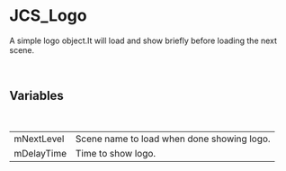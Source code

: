<!--
   - $File: JCS_Logo.html $
   - $Date: 2018-10-01 02:36:16 $
   - $Revision: $
   - $Creator: Jen-Chieh Shen $
   - $Notice: See LICENSE.txt for modification and distribution information
   -                   Copyright © 2018 by Shen, Jen-Chieh $
-->


<div id="content-header">
  <h1>JCS_Logo</h1>
</div>

<p>
  A simple logo object.It will load and show briefly before loading the next scene.
</p>

<br/>
<h2>Variables</h2>
<br/>

<table>
  <tr>
    <td>mNextLevel</td>
    <td>Scene name to load when done showing logo.</td>
  </tr>
  <tr>
    <td>mDelayTime</td>
    <td>Time to show logo.</td>
  </tr>
</table>
